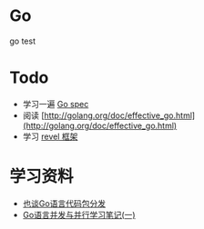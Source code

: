Go
===
go test

Todo
===
 * 学习一遍 [Go spec](http://golang.org/ref/spec)
 * 阅读 [http://golang.org/doc/effective_go.html](http://golang.org/doc/effective_go.html)
 * 学习 [revel 框架](http://gorevel.cn/)
 
 
学习资料
====
 * [也谈Go语言代码包分发](http://tonybai.com/2012/10/25/go-package-distributing/)
 * [Go语言并发与并行学习笔记(一)](http://hit9.org/post/2013-11-17-14-07.html)
